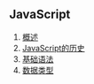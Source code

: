 
## JavaScript
1. [概述](/JavaScript/intro)
1. [JavaScript的历史](/JavaScript/history)
1. [基础语法](/JavaScript/basic)
1. [数据类型](/JavaScript/types)
















